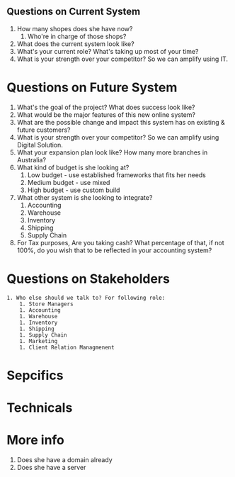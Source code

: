 
## Questions on Current System

1. How many shopes does she have now?
	1. Who're in charge of those shops?
1. What does the current system look like?
1. What's your current role? What's taking up most of your time?
1. What is your strength over your competitor? So we can amplify using IT. 

# Questions on Future System

1. What's the goal of the project? What does success look like?
1. What would be the major features of this new online system?
1. What are the possible change and impact this system has on existing & future customers?
1. What is your strength over your competitor? So we can amplify using Digital Solution. 
1. What your expansion plan look like? How many more branches in Australia? 
1. What kind of budget is she looking at?
	1. Low budget - use established frameworks that fits her needs
	1. Medium budget - use mixed
	1. High budget - use custom build
1. What other system is she looking to integrate?
	1. Accounting
	1. Warehouse
	1. Inventory
	1. Shipping
	1. Supply Chain
1. For Tax purposes, Are you taking cash? What percentage of that, if not 100%, do you wish that to be reflected in your accounting system?

# Questions on Stakeholders

	1. Who else should we talk to? For following role:
		1. Store Managers
		1. Accounting
		1. Warehouse
		1. Inventory
		1. Shipping
		1. Supply Chain
		1. Marketing
		1. Client Relation Managmenent

# Sepcifics

# Technicals

# More info

1. Does she have a domain already
1. Does she have a server